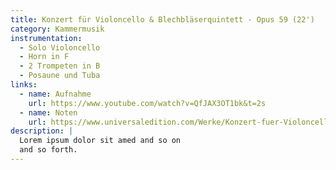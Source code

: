 ```yaml
---
title: Konzert für Violoncello & Blechbläserquintett - Opus 59 (22')
category: Kammermusik
instrumentation:
  - Solo Violoncello
  - Horn in F
  - 2 Trompeten in B
  - Posaune und Tuba
links:
  - name: Aufnahme
    url: https://www.youtube.com/watch?v=QfJAX3OT1bk&t=2s
  - name: Noten
    url: https://www.universaledition.com/Werke/Konzert-fuer-Violoncello-Blechblaeserquintett/P0212290
description: |
  Lorem ipsum dolor sit amed and so on
  and so forth.
---
```


